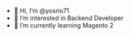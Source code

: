 - 👋 Hi, I’m @yosrio71
- 👀 I’m interested in Backend Developer
- 🌱 I’m currently learning Magento 2

<!---
yosrio71/yosrio71 is a ✨ special ✨ repository because its `README.md` (this file) appears on your GitHub profile.
You can click the Preview link to take a look at your changes.
--->
